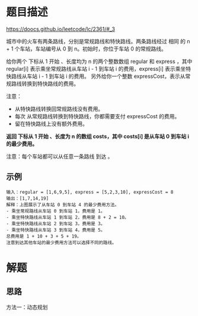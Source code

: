 # 题目描述
https://doocs.github.io/leetcode/lc/2361/#_3

城市中的火车有两条路线，分别是常规路线和特快路线。两条路线经过 相同 的 n + 1 个车站，车站编号从 0 到 n。初始时，你位于车站 0 的常规路线。

给你两个 下标从 1 开始 、长度均为 n 的两个整数数组 regular 和 express ，其中 regular[i] 表示乘坐常规路线从车站 i - 1 到车站 i 的费用，express[i] 表示乘坐特快路线从车站 i - 1 到车站 i 的费用。
另外给你一个整数 expressCost，表示从常规路线转换到特快路线的费用。

注意：

* 从特快路线转换回常规路线没有费用。
* 每次 从常规路线转换到特快路线，你都需要支付 expressCost 的费用。
* 留在特快路线上没有额外费用。

**返回 下标从 1 开始 、长度为 n 的数组 costs，其中 costs[i] 是从车站 0 到车站 i 的最少费用。**

注意：每个车站都可以从任意一条路线 到达 。

## 示例

```
输入：regular = [1,6,9,5], express = [5,2,3,10], expressCost = 8
输出：[1,7,14,19]
解释：上图展示了从车站 0 到车站 4 的最少费用方法。
- 乘坐常规路线从车站 0 到车站 1，费用是 1。
- 乘坐特快路线从车站 1 到车站 2，费用是 8 + 2 = 10。
- 乘坐特快路线从车站 2 到车站 3，费用是 3。
- 乘坐特快路线从车站 3 到车站 4，费用是 5。
总费用是 1 + 10 + 3 + 5 + 19。
注意到达其他车站的最少费用方法可以选择不同的路线。
```

# 解题
## 思路
方法一：动态规划
